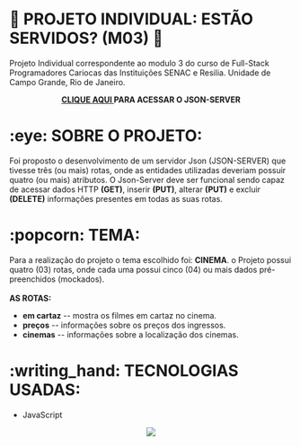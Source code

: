 # :robot: PROJETO INDIVIDUAL: ESTÃO SERVIDOS? (M03) :space_invader:
<p> Projeto Individual correspondente ao modulo 3 do curso de Full-Stack Programadores Cariocas das Instituições SENAC e Resilia. Unidade de Campo Grande, Rio de Janeiro.</p>
<div align="center"><b><a href="https://json-server-e7cz.onrender.com/"> CLIQUE  AQUI </a>PARA ACESSAR O JSON-SERVER</b></div>
<h1>:eye: SOBRE O PROJETO: </h1>
<p> Foi proposto o desenvolvimento de um servidor Json (JSON-SERVER) que tivesse três (ou mais) rotas, onde as entidades utilizadas deveriam possuir quatro (ou mais) atributos. O Json-Server deve ser funcional sendo capaz de acessar dados HTTP <b>(GET)</b>, inserir <b>(PUT)</b>, alterar <b>(PUT)</b> e excluir <b>(DELETE)</b> informações presentes em todas as suas rotas. </p>
<h1>:popcorn: TEMA:</h1>
<p> Para a realização do projeto o tema escolhido foi: <b>CINEMA</b>. o Projeto possui quatro (03) rotas, onde cada uma possui cinco (04) ou mais dados pré-preenchidos (mockados). <br><br><b>AS ROTAS:</b>
<ul>
<li><b>em cartaz</b> -- mostra os filmes em cartaz no cinema.</li>
<li><b>preços</b> -- informações sobre os preços dos ingressos.</li>
<li><b>cinemas</b> -- informações sobre a localização dos cinemas. </li>
</ul>
<h1>:writing_hand: TECNOLOGIAS USADAS:</h1>
<ul>
  <li>JavaScript</li>
  </ul>

<div align="center"><img src="https://img.shields.io/badge/JavaScript-F7DF1E?style=for-the-badge&logo=javascript&logoColor=black"></div>
 
 
